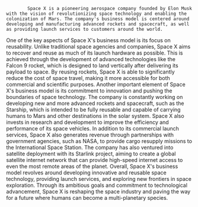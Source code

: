			Space X is a pioneering aerospace company founded by Elon Musk with the vision of revolutionizing space technology and enabling the colonization of Mars. The company's business model is centered around developing and manufacturing advanced rockets and spacecraft, as well as providing launch services to customers around the world.
One of the key aspects of Space X's business model is its focus on reusability. Unlike traditional space agencies and companies, Space X aims to recover and reuse as much of its launch hardware as possible. This is achieved through the development of advanced technologies like the Falcon 9 rocket, which is designed to land vertically after delivering its payload to space. By reusing rockets, Space X is able to significantly reduce the cost of space travel, making it more accessible for both commercial and scientific purposes.
Another important element of Space X's business model is its commitment to innovation and pushing the boundaries of space technology. The company is constantly working on developing new and more advanced rockets and spacecraft, such as the Starship, which is intended to be fully reusable and capable of carrying humans to Mars and other destinations in the solar system. Space X also invests in research and development to improve the efficiency and performance of its space vehicles.
In addition to its commercial launch services, Space X also generates revenue through partnerships with government agencies, such as NASA, to provide cargo resupply missions to the International Space Station. The company has also ventured into satellite deployment with its Starlink project, aiming to create a global satellite internet network that can provide high-speed internet access to even the most remote areas of the planet.
Overall, Space X's business model revolves around developing innovative and reusable space technology, providing launch services, and exploring new frontiers in space exploration. Through its ambitious goals and commitment to technological advancement, Space X is reshaping the space industry and paving the way for a future where humans can become a multi-planetary species.



